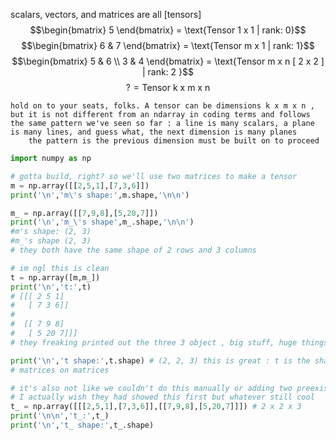 scalars, vectors, and matrices are all [tensors]
$$\begin{bmatrix}
5
\end{bmatrix} = \text{Tensor 1 x 1 | rank: 0}$$
$$\begin{bmatrix}
6 & 7
\end{bmatrix} = \text{Tensor m x 1 | rank: 1}$$
$$\begin{bmatrix}
5 & 6 \\
3 & 4
\end{bmatrix} = \text{Tensor m x n [ 2 x 2 ] | rank: 2 }$$
$$? = \text{Tensor k x m x n}$$

	hold on to your seats, folks. A tensor can be dimensions k x m x n , but it is not different from an ndarray in coding terms and follows the same pattern we've seen so far : a line is many scalars, a plane is many lines, and guess what, the next dimension is many planes
		the pattern is the previous dimension must be built on to proceed
```python
import numpy as np

# gotta build, right? so we'll use two matrices to make a tensor
m = np.array([[2,5,1],[7,3,6]])
print('\n','m\'s shape:',m.shape,'\n\n')

m_ = np.array([[7,9,8],[5,20,7]])
print('\n','m_\'s shape',m_.shape,'\n\n') 
#m's shape: (2, 3)
#m_'s shape (2, 3)
# they both have the same shape of 2 rows and 3 columns

# im ngl this is clean
t = np.array([m,m_])
print('\n','t:',t)
# [[[ 2 5 1] 
#   [ 7 3 6]]
#
#  [[ 7 9 8]
#   [ 5 20 7]]]
# they freaking printed out the three 3 object , big stuff, huge things

print('\n','t shape:',t.shape) # (2, 2, 3) this is great : t is the shape of 2 matrices which are 2 by 3 each
# matrices on matrices

# it's also not like we couldn't do this manually or adding two preexisting matrices is the only method - just gets tedious + fat
# I actually wish they had showed this first but whatever still cool
t_ = np.array([[[2,5,1],[7,3,6]],[[7,9,8],[5,20,7]]]) # 2 x 2 x 3
print('\n\n','t_:',t_)
print('\n','t_ shape:',t_.shape)